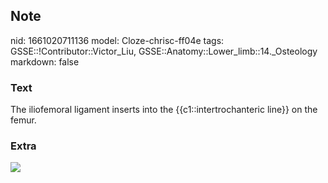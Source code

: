 ## Note
nid: 1661020711136
model: Cloze-chrisc-ff04e
tags: GSSE::!Contributor::Victor_Liu, GSSE::Anatomy::Lower_limb::14._Osteology
markdown: false

### Text
The iliofemoral ligament inserts into the {{c1::intertrochanteric line}} on the femur.

### Extra
<img src="paste-10e729379b58a2cd0b3fe9395d3f04cce5194edf.jpg">
